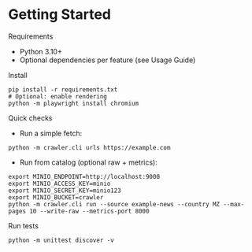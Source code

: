 # Getting Started

Requirements
- Python 3.10+
- Optional dependencies per feature (see Usage Guide)

Install
```
pip install -r requirements.txt
# Optional: enable rendering
python -m playwright install chromium
```

Quick checks
- Run a simple fetch:
```
python -m crawler.cli urls https://example.com
```
- Run from catalog (optional raw + metrics):
```
export MINIO_ENDPOINT=http://localhost:9000
export MINIO_ACCESS_KEY=minio
export MINIO_SECRET_KEY=minio123
export MINIO_BUCKET=crawler
python -m crawler.cli run --source example-news --country MZ --max-pages 10 --write-raw --metrics-port 8000
```

Run tests
```
python -m unittest discover -v
```
